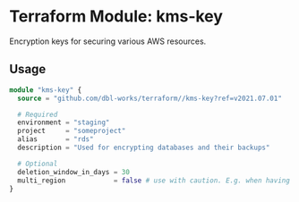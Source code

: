 # Terraform Module: kms-key

Encryption keys for securing various AWS resources.



## Usage

```terraform
module "kms-key" {
  source = "github.com/dbl-works/terraform//kms-key?ref=v2021.07.01"

  # Required
  environment = "staging"
  project     = "someproject"
  alias       = "rds"
  description = "Used for encrypting databases and their backups"

  # Optional
  deletion_window_in_days = 30
  multi_region            = false # use with caution. E.g. when having a cross region RDS read replica
}
```
